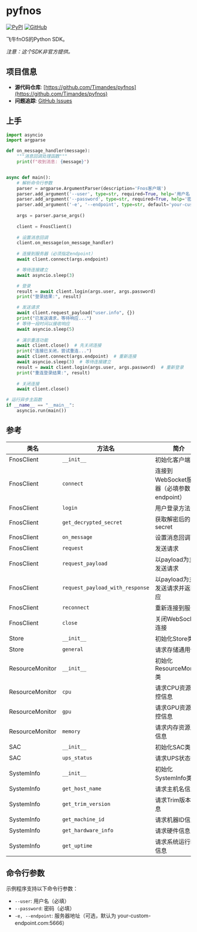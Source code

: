 # pyfnos

[![PyPI](https://img.shields.io/pypi/v/fnos)](https://pypi.org/project/fnos/)
[![GitHub](https://img.shields.io/github/license/Timandes/pyfnos)](https://github.com/Timandes/pyfnos)

飞牛fnOS的Python SDK。

*注意：这个SDK非官方提供。*

## 项目信息

- **源代码仓库**: [https://github.com/Timandes/pyfnos](https://github.com/Timandes/pyfnos)
- **问题追踪**: [GitHub Issues](https://github.com/Timandes/pyfnos/issues)

## 上手

```python
import asyncio
import argparse

def on_message_handler(message):
    """消息回调处理函数"""
    print(f"收到消息: {message}")


async def main():
    # 解析命令行参数
    parser = argparse.ArgumentParser(description='Fnos客户端')
    parser.add_argument('--user', type=str, required=True, help='用户名')
    parser.add_argument('--password', type=str, required=True, help='密码')
    parser.add_argument('-e', '--endpoint', type=str, default='your-custom-endpoint.com:5666', help='服务器地址 (默认: your-custom-endpoint.com:5666)')
    
    args = parser.parse_args()
    
    client = FnosClient()
    
    # 设置消息回调
    client.on_message(on_message_handler)
    
    # 连接到服务器（必须指定endpoint）
    await client.connect(args.endpoint)

    # 等待连接建立
    await asyncio.sleep(3)

    # 登录
    result = await client.login(args.user, args.password)
    print("登录结果:", result)

    # 发送请求
    await client.request_payload("user.info", {})
    print("已发送请求，等待响应...")
    # 等待一段时间以接收响应
    await asyncio.sleep(5)
    
    # 演示重连功能
    await client.close()  # 先关闭连接
    print("连接已关闭，尝试重连...")
    await client.connect(args.endpoint)  # 重新连接
    await asyncio.sleep(3)  # 等待连接建立
    result = await client.login(args.user, args.password)  # 重新登录
    print("重连登录结果:", result)
    
    # 关闭连接
    await client.close()

# 运行异步主函数
if __name__ == "__main__":
    asyncio.run(main())
```

## 参考

| 类名 | 方法名 | 简介 |
| ---- | ---- | ---- |
| FnosClient | `__init__` | 初始化客户端 |
| FnosClient | `connect` | 连接到WebSocket服务器（必填参数：endpoint） |
| FnosClient | `login` | 用户登录方法 |
| FnosClient | `get_decrypted_secret` | 获取解密后的secret |
| FnosClient | `on_message` | 设置消息回调函数 |
| FnosClient | `request` | 发送请求 |
| FnosClient | `request_payload` | 以payload为主体发送请求 |
| FnosClient | `request_payload_with_response` | 以payload为主体发送请求并返回响应 |
| FnosClient | `reconnect` | 重新连接到服务器 |
| FnosClient | `close` | 关闭WebSocket连接 |
| Store | `__init__` | 初始化Store类 |
| Store | `general` | 请求存储通用信息 |
| ResourceMonitor | `__init__` | 初始化ResourceMonitor类 |
| ResourceMonitor | `cpu` | 请求CPU资源监控信息 |
| ResourceMonitor | `gpu` | 请求GPU资源监控信息 |
| ResourceMonitor | `memory` | 请求内存资源监控信息 |
| SAC | `__init__` | 初始化SAC类 |
| SAC | `ups_status` | 请求UPS状态信息 |
| SystemInfo | `__init__` | 初始化SystemInfo类 |
| SystemInfo | `get_host_name` | 请求主机名信息 |
| SystemInfo | `get_trim_version` | 请求Trim版本信息 |
| SystemInfo | `get_machine_id` | 请求机器ID信息 |
| SystemInfo | `get_hardware_info` | 请求硬件信息 |
| SystemInfo | `get_uptime` | 请求系统运行时间信息 |

## 命令行参数

示例程序支持以下命令行参数：

- `--user`: 用户名（必填）
- `--password`: 密码（必填）
- `-e, --endpoint`: 服务器地址（可选，默认为 your-custom-endpoint.com:5666）